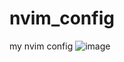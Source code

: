 # nvim_config
my nvim config
![image](https://github.com/CJYLZS/nvim_config/assets/62733895/6dead1af-f37d-4cbd-9af7-39fe49c7f870)
